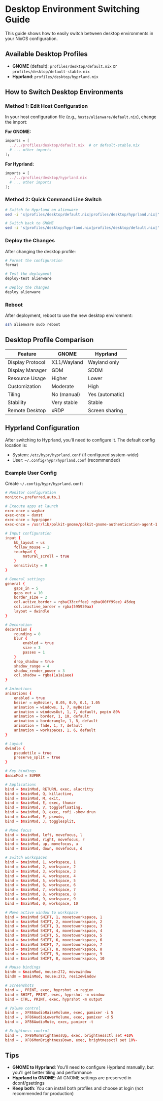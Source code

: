 # Desktop Environment Switching Guide

This guide shows how to easily switch between desktop environments in your NixOS configuration.

## Available Desktop Profiles

- **GNOME** (default): `profiles/desktop/default.nix` or `profiles/desktop/default-stable.nix`
- **Hyprland**: `profiles/desktop/hyprland.nix`

## How to Switch Desktop Environments

### Method 1: Edit Host Configuration

In your host configuration file (e.g., `hosts/alienware/default.nix`), change the import:

**For GNOME:**
```nix
imports = [
  ../../profiles/desktop/default.nix  # or default-stable.nix
  # ... other imports
];
```

**For Hyprland:**
```nix
imports = [
  ../../profiles/desktop/hyprland.nix
  # ... other imports
];
```

### Method 2: Quick Command Line Switch

```bash
# Switch to Hyprland on alienware
sed -i 's|profiles/desktop/default.nix|profiles/desktop/hyprland.nix|' hosts/alienware/default.nix

# Switch back to GNOME
sed -i 's|profiles/desktop/hyprland.nix|profiles/desktop/default.nix|' hosts/alienware/default.nix
```

### Deploy the Changes

After changing the desktop profile:

```bash
# Format the configuration
format

# Test the deployment
deploy-test alienware

# Deploy the changes
deploy alienware
```

### Reboot

After deployment, reboot to use the new desktop environment:

```bash
ssh alienware sudo reboot
```

## Desktop Profile Comparison

| Feature | GNOME | Hyprland |
|---------|-------|----------|
| Display Protocol | X11/Wayland | Wayland only |
| Display Manager | GDM | SDDM |
| Resource Usage | Higher | Lower |
| Customization | Moderate | High |
| Tiling | No (manual) | Yes (automatic) |
| Stability | Very stable | Stable |
| Remote Desktop | xRDP | Screen sharing |

## Hyprland Configuration

After switching to Hyprland, you'll need to configure it. The default config location is:

- System: `/etc/hypr/hyprland.conf` (if configured system-wide)
- User: `~/.config/hypr/hyprland.conf` (recommended)

### Example User Config

Create `~/.config/hypr/hyprland.conf`:

```conf
# Monitor configuration
monitor=,preferred,auto,1

# Execute apps at launch
exec-once = waybar
exec-once = dunst
exec-once = hyprpaper
exec-once = /usr/lib/polkit-gnome/polkit-gnome-authentication-agent-1

# Input configuration
input {
    kb_layout = us
    follow_mouse = 1
    touchpad {
        natural_scroll = true
    }
    sensitivity = 0
}

# General settings
general {
    gaps_in = 5
    gaps_out = 10
    border_size = 2
    col.active_border = rgba(33ccffee) rgba(00ff99ee) 45deg
    col.inactive_border = rgba(595959aa)
    layout = dwindle
}

# Decoration
decoration {
    rounding = 8
    blur {
        enabled = true
        size = 3
        passes = 1
    }
    drop_shadow = true
    shadow_range = 4
    shadow_render_power = 3
    col.shadow = rgba(1a1a1aee)
}

# Animations
animations {
    enabled = true
    bezier = myBezier, 0.05, 0.9, 0.1, 1.05
    animation = windows, 1, 7, myBezier
    animation = windowsOut, 1, 7, default, popin 80%
    animation = border, 1, 10, default
    animation = borderangle, 1, 8, default
    animation = fade, 1, 7, default
    animation = workspaces, 1, 6, default
}

# Layout
dwindle {
    pseudotile = true
    preserve_split = true
}

# Key bindings
$mainMod = SUPER

# Applications
bind = $mainMod, RETURN, exec, alacritty
bind = $mainMod, Q, killactive,
bind = $mainMod, M, exit,
bind = $mainMod, E, exec, thunar
bind = $mainMod, V, togglefloating,
bind = $mainMod, D, exec, rofi -show drun
bind = $mainMod, P, pseudo,
bind = $mainMod, J, togglesplit,

# Move focus
bind = $mainMod, left, movefocus, l
bind = $mainMod, right, movefocus, r
bind = $mainMod, up, movefocus, u
bind = $mainMod, down, movefocus, d

# Switch workspaces
bind = $mainMod, 1, workspace, 1
bind = $mainMod, 2, workspace, 2
bind = $mainMod, 3, workspace, 3
bind = $mainMod, 4, workspace, 4
bind = $mainMod, 5, workspace, 5
bind = $mainMod, 6, workspace, 6
bind = $mainMod, 7, workspace, 7
bind = $mainMod, 8, workspace, 8
bind = $mainMod, 9, workspace, 9
bind = $mainMod, 0, workspace, 10

# Move active window to workspace
bind = $mainMod SHIFT, 1, movetoworkspace, 1
bind = $mainMod SHIFT, 2, movetoworkspace, 2
bind = $mainMod SHIFT, 3, movetoworkspace, 3
bind = $mainMod SHIFT, 4, movetoworkspace, 4
bind = $mainMod SHIFT, 5, movetoworkspace, 5
bind = $mainMod SHIFT, 6, movetoworkspace, 6
bind = $mainMod SHIFT, 7, movetoworkspace, 7
bind = $mainMod SHIFT, 8, movetoworkspace, 8
bind = $mainMod SHIFT, 9, movetoworkspace, 9
bind = $mainMod SHIFT, 0, movetoworkspace, 10

# Mouse bindings
bindm = $mainMod, mouse:272, movewindow
bindm = $mainMod, mouse:273, resizewindow

# Screenshots
bind = , PRINT, exec, hyprshot -m region
bind = SHIFT, PRINT, exec, hyprshot -m window
bind = CTRL, PRINT, exec, hyprshot -m output

# Volume control
bind = , XF86AudioRaiseVolume, exec, pamixer -i 5
bind = , XF86AudioLowerVolume, exec, pamixer -d 5
bind = , XF86AudioMute, exec, pamixer -t

# Brightness control
bind = , XF86MonBrightnessUp, exec, brightnessctl set +10%
bind = , XF86MonBrightnessDown, exec, brightnessctl set 10%-
```

## Tips

- **GNOME to Hyprland**: You'll need to configure Hyprland manually, but you'll get better tiling and performance
- **Hyprland to GNOME**: All GNOME settings are preserved in dconf/gsettings
- **Keep both**: You can install both profiles and choose at login (not recommended for production)

